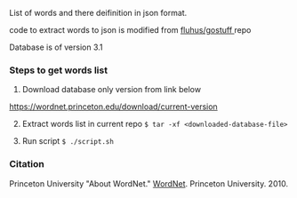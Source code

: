 List of words and there deifinition in json format.

code to extract words to json is modified from [fluhus/gostuff ](https://github.com/fluhus/gostuff/tree/master/nlp/wordnet) repo 

Database is of version 3.1

### Steps to get words list

1. Download database only version from link below

https://wordnet.princeton.edu/download/current-version

2. Extract words list in current repo
`$ tar -xf <downloaded-database-file>`

3. Run script
`$ ./script.sh`



### Citation

Princeton University "About WordNet." [WordNet](https://wordnet.princeton.edu/). Princeton University. 2010.

[repo]: [https://github.com/fluhus/gostuff/tree/master/nlp/wordnet]






